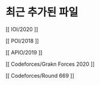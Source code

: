 # 최근 추가된 파일

[[ IOI/2020 ]]

[[ POI/2018 ]]

[[ APIO/2019 ]]

[[ Codeforces/Grakn Forces 2020 ]]

[[ Codeforces/Round 669 ]]
